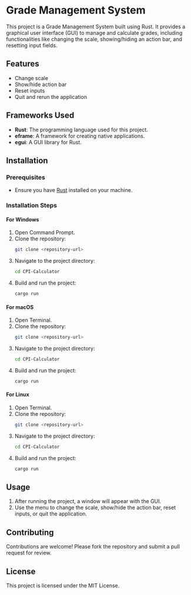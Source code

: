 # Grade Management System

This project is a Grade Management System built using Rust. It provides a graphical user interface (GUI) to manage and calculate grades, including functionalities like changing the scale, showing/hiding an action bar, and resetting input fields.

## Features

- Change scale
- Show/hide action bar
- Reset inputs
- Quit and rerun the application

## Frameworks Used

- **Rust**: The programming language used for this project.
- **eframe**: A framework for creating native applications.
- **egui**: A GUI library for Rust.

## Installation

### Prerequisites

- Ensure you have [Rust](https://www.rust-lang.org/tools/install) installed on your machine.

### Installation Steps

#### For Windows

1. Open Command Prompt.
2. Clone the repository:
    ```sh
    git clone <repository-url>
    ```
3. Navigate to the project directory:
    ```sh
    cd CPI-Calculator
    ```
4. Build and run the project:
    ```sh
    cargo run
    ```

#### For macOS

1. Open Terminal.
2. Clone the repository:
    ```sh
    git clone <repository-url>
    ```
3. Navigate to the project directory:
    ```sh
    cd CPI-Calculator
    ```
4. Build and run the project:
    ```sh
    cargo run
    ```

#### For Linux

1. Open Terminal.
2. Clone the repository:
    ```sh
    git clone <repository-url>
    ```
3. Navigate to the project directory:
    ```sh
    cd CPI-Calculator
    ```
4. Build and run the project:
    ```sh
    cargo run
    ```

## Usage

1. After running the project, a window will appear with the GUI.
2. Use the menu to change the scale, show/hide the action bar, reset inputs, or quit the application.

## Contributing

Contributions are welcome! Please fork the repository and submit a pull request for review.

## License

This project is licensed under the MIT License.
